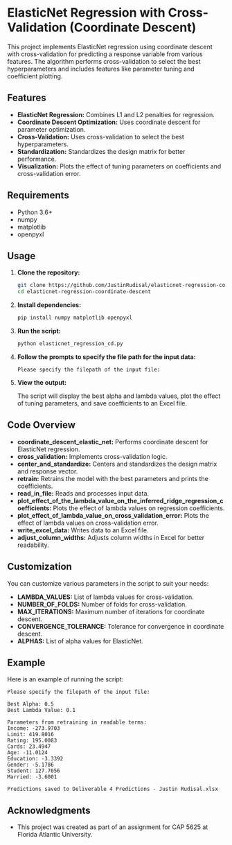 
# ElasticNet Regression with Cross-Validation (Coordinate Descent)

This project implements ElasticNet regression using coordinate descent with cross-validation for predicting a response variable from various features. The algorithm performs cross-validation to select the best hyperparameters and includes features like parameter tuning and coefficient plotting.

## Features

- **ElasticNet Regression:** Combines L1 and L2 penalties for regression.
- **Coordinate Descent Optimization:** Uses coordinate descent for parameter optimization.
- **Cross-Validation:** Uses cross-validation to select the best hyperparameters.
- **Standardization:** Standardizes the design matrix for better performance.
- **Visualization:** Plots the effect of tuning parameters on coefficients and cross-validation error.

## Requirements

- Python 3.6+
- numpy
- matplotlib
- openpyxl

## Usage

1. **Clone the repository:**

   ```bash
   git clone https://github.com/JustinRudisal/elasticnet-regression-coordinate-descent.git
   cd elasticnet-regression-coordinate-descent
   ```

2. **Install dependencies:**

   ```bash
   pip install numpy matplotlib openpyxl
   ```

3. **Run the script:**

   ```bash
   python elasticnet_regression_cd.py
   ```

4. **Follow the prompts to specify the file path for the input data:**

   ```
   Please specify the filepath of the input file: 
   ```

5. **View the output:**

   The script will display the best alpha and lambda values, plot the effect of tuning parameters, and save coefficients to an Excel file.

## Code Overview

- **coordinate_descent_elastic_net:** Performs coordinate descent for ElasticNet regression.
- **cross_validation:** Implements cross-validation logic.
- **center_and_standardize:** Centers and standardizes the design matrix and response vector.
- **retrain:** Retrains the model with the best parameters and prints the coefficients.
- **read_in_file:** Reads and processes input data.
- **plot_effect_of_the_lambda_value_on_the_inferred_ridge_regression_coefficients:** Plots the effect of lambda values on regression coefficients.
- **plot_effect_of_lambda_value_on_cross_validation_error:** Plots the effect of lambda values on cross-validation error.
- **write_excel_data:** Writes data to an Excel file.
- **adjust_column_widths:** Adjusts column widths in Excel for better readability.

## Customization

You can customize various parameters in the script to suit your needs:

- **LAMBDA_VALUES:** List of lambda values for cross-validation.
- **NUMBER_OF_FOLDS:** Number of folds for cross-validation.
- **MAX_ITERATIONS:** Maximum number of iterations for coordinate descent.
- **CONVERGENCE_TOLERANCE:** Tolerance for convergence in coordinate descent.
- **ALPHAS:** List of alpha values for ElasticNet.

## Example

Here is an example of running the script:

```plaintext
Please specify the filepath of the input file: 

Best Alpha: 0.5
Best Lambda Value: 0.1

Parameters from retraining in readable terms:
Income: -273.9703
Limit: 419.8016
Rating: 195.0083
Cards: 23.4947
Age: -11.0124
Education: -3.3392
Gender: -5.1786
Student: 127.7056
Married: -3.6001

Predictions saved to Deliverable 4 Predictions - Justin Rudisal.xlsx
```

## Acknowledgments

- This project was created as part of an assignment for CAP 5625 at Florida Atlantic University.
